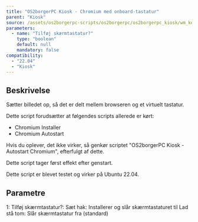 ```yaml
---
title: "OS2borgerPC Kiosk - Chromium med onboard-tastatur"
parent: "Kiosk"
source: /assets/os2borgerpc-scripts/os2borgerpc/os2borgerpc_kiosk/wm_keyboard_install.sh
parameters:
  - name: "Tilføj skærmtastatur?"
    type: "boolean"
    default: null
    mandatory: false
compatibility: 
  - "22.04"
  - "Kiosk"
---
```


## Beskrivelse
Sætter billedet op, så det er delt mellem browseren og et virtuelt tastatur.

Dette script forudsætter at følgendes scripts allerede er kørt:
- Chromium Installer
- Chromium Autostart

Hvis du oplever, det ikke virker, så genkør scriptet "OS2borgerPC Kiosk - Autostart Chromium", efterfulgt af dette.

Dette script tager først effekt efter genstart.

Dette script er blevet testet og virker på Ubuntu 22.04.

## Parametre
1: Tilføj skærmtastatur?:
   Sæt hak: Installerer og slår skærmtastaturet til
   Lad stå tom: Slår skærmtastatur fra (standard)


